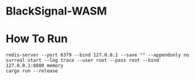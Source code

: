 # BlackSignal-WASM

# How To Run
```
redis-server --port 6379 --bind 127.0.0.1 --save "" --appendonly no
surreal start --log trace --user root --pass root --bind 127.0.0.1:8000 memory
cargo run --release
```
